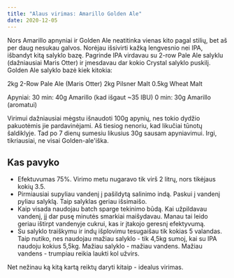 ```yaml
---
title: "Alaus virimas: Amarillo Golden Ale"
date: 2020-12-05
---
```


Nors Amarillo apnyniai ir Golden Ale neatitinka vienas kito pagal stilių, bet aš
per daug nesukau galvos. Norėjau išsivirti kažką lengvesnio nei IPA, išbandyt
kitą salyklo bazę. Pagrinde IPA virdavau su 2-row Pale Ale salyklu (dažniausiai
Maris Otter) ir įmesdavau dar kokio Crystal salyklo puskilį. Golden Ale salyklo
bazė kiek kitokia:

2kg 2-Row Pale Ale (Maris Otter)
2kg Pilsner Malt
0.5kg Wheat Malt

Apyniai:
30 min: 40g Amarillo (kad išgaut ~35 IBU)
0 min: 30g Amarillo (aromatui)

Virimui dažniausiai mėgstu išnaudoti 100g apynių, nes tokio dydžio pakuotėmis
jie pardavinėjami. Aš tiesiog nenoriu, kad likučiai tūnotų šaldiklyje. Tad po 7
dienų sumesiu likusius 30g sausam apyniavimui. Irgi, tikriausiai, ne visai
Golden-ale'iška.

## Kas pavyko
- Efektuvumas 75%. Virimo metu nugaravo tik virš 2 litrų, nors tikėjaus kokių
  3.5.
- Pirmiausiai supyliau vandenį į pašildytą salinimo indą. Paskui į vandenį
  pyliau salyklą. Taip salyklas geriau išsimaišo.
- Kaip visada naudojau batch sparge tekinimo būdą. Kai užpildavau vandenį, jį
  dar pusę minutės smarkiai maišydavau. Manau tai leido geriau ištirpt vandenyje
  cukrui, kas ir įtakojo geresnį efektyvumą.
- Su salyklo traiškymu ir indų išplovimu tesugaišau tik kokias 5 valandas. Taip
  nutiko, nes naudojau mažiau salyklo - tik 4,5kg sumoj, kai su IPA naudoju
  kokius 5,5kg. Mažiau salyklo - mažiau vandens. Mažiau vandens - trumpiau
  reikia laukti kol užvirs.

Net nežinau ką kitą kartą reiktų daryti kitaip - idealus virimas.
